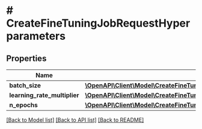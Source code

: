 # # CreateFineTuningJobRequestHyperparameters

## Properties

Name | Type | Description | Notes
------------ | ------------- | ------------- | -------------
**batch_size** | [**\OpenAPI\Client\Model\CreateFineTuningJobRequestHyperparametersBatchSize**](CreateFineTuningJobRequestHyperparametersBatchSize.md) |  | [optional]
**learning_rate_multiplier** | [**\OpenAPI\Client\Model\CreateFineTuningJobRequestHyperparametersLearningRateMultiplier**](CreateFineTuningJobRequestHyperparametersLearningRateMultiplier.md) |  | [optional]
**n_epochs** | [**\OpenAPI\Client\Model\CreateFineTuningJobRequestHyperparametersNEpochs**](CreateFineTuningJobRequestHyperparametersNEpochs.md) |  | [optional]

[[Back to Model list]](../../README.md#models) [[Back to API list]](../../README.md#endpoints) [[Back to README]](../../README.md)
